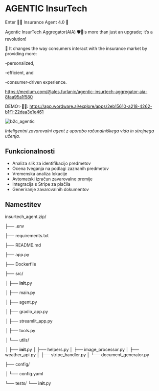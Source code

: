 # AGENTIC InsurTech

Enter 🏴‍☠️ Insurance Agent 4.0 🚀

Agentic InsurTech Aggregator(AIA) 🛡🤖is more than just an upgrade; it’s a revolution! 

🌟 It changes the way consumers interact with the insurance market by providing more:

 -personalized,
 
 -efficient, and
 
 -consumer-driven experience.

 

 https://medium.com/@ales.furlanic/agentic-insurtech-aggregator-aia-8faa95a1f580
 

 DEMO✨🎠🚀: https://app.wordware.ai/explore/apps/2eb15610-a218-4262-b1f1-22daa3e1e461
 
![b2c_agentic](https://github.com/user-attachments/assets/151c9425-df5d-414d-a49c-30ae8d8c0a7d)



_Inteligentni zavarovalni agent z uporabo računalniškega vida in strojnega učenja._


## Funkcionalnosti

- Analiza slik za identifikacijo predmetov
- Ocena tveganja na podlagi zaznanih predmetov
- Vremenska analiza lokacije
- Avtomatski izračun zavarovalne premije
- Integracija s Stripe za plačila
- Generiranje zavarovalnih dokumentov


## Namestitev

insurtech_agent.zip/

├── .env

├── requirements.txt

├── README.md

├── app.py

├── Dockerfile

├── src/

│   ├── __init__.py

│   ├── main.py

│   ├── agent.py

│   ├── gradio_app.py

│   ├── streamlit_app.py

│   ├── tools.py

│   └── utils/

│       ├── __init__.py
│       ├── helpers.py
│       ├── image_processor.py
│       ├── weather_api.py
│       ├── stripe_handler.py
│       └── document_generator.py

├── config/

│   └── config.yaml

└── tests/
    └── __init__.py 
    
